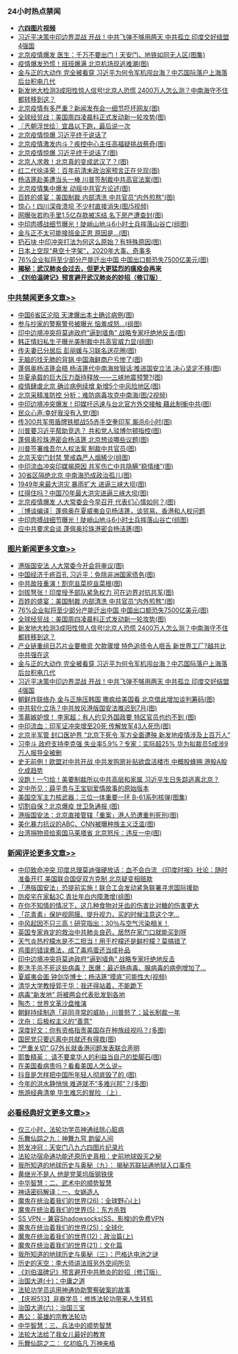 <div class="catlist">
<h3>24小时热点禁闻</h3>
<ul>
<li><b><a href="http://d1.bdrive.tk/64.mp4" target="_blank">六四图片视频</a></b></li>
<li><a href="https://github.com/fqnews/bnews/blob/master/topimagenews/20200617/1346231.md">习近平决策中印边界混战 开战！中共飞弹不够用两天 中共孤立 印度交好结盟4强国</a></li>
<li><a href="https://github.com/fqnews/bnews/blob/master/cbnews/20200617/1346237.md">北京疫情爆发 医生：千万不要出门！天安门、地铁如同无人区(图集)</a></li>
<li><a href="https://github.com/fqnews/bnews/blob/master/cnnews/20200617/1346265.md">疫情爆发恐慌！班班爆满 北京机场现逃难潮(图)</a></li>
<li><a href="https://github.com/fqnews/bnews/blob/master/topimagenews/20200617/1346236.md">金与正的大动作 完全被看穿 习近平为何令军机闯台海？中芯国际落户上海落后台积电几代</a></li>
<li><a href="https://github.com/fqnews/bnews/blob/master/topimagenews/20200617/1346358.md">新发地大检测3成阳性惊人信号!北京人恐慌 2400万人怎么测？中南海守不住 都转移到这？</a></li>
<li><a href="https://github.com/fqnews/bnews/blob/master/cnnews/20200618/1346518.md">北京疫情有多严重？新闻发布会一细节吓坏网友(图)</a></li>
<li><a href="https://github.com/fqnews/bnews/blob/master/topimagenews/20200617/1346375.md">全球经贸战：美国周四凌晨料正式发动新一轮攻势(图)</a></li>
<li><a href="https://github.com/fqnews/bnews/blob/master/ssgc/20200618/1346485.md">〖兲朝浮世绘〗宜昌以下跑，最后说一次</a></li>
<li><a href="https://github.com/fqnews/bnews/blob/master/comments/20200617/1346373.md">北京疫情惊爆 习近平终于说话了</a></li>
<li><a href="https://github.com/fqnews/bnews/blob/master/cbnews/20200618/1346588.md">北京疫情激发内斗？疾控中心主任高福疑挑战蔡奇(图)</a></li>
<li><a href="https://github.com/fqnews/bnews/blob/master/cnnews/20200618/1346517.md">北京疫情惊爆 习近平终于说话了(图)</a></li>
<li><a href="https://github.com/fqnews/bnews/blob/master/cbnews/20200618/1346525.md">北京人求救！北京真的变成武汉了？(图)</a></li>
<li><a href="https://github.com/fqnews/bnews/blob/master/cbnews/20200617/1346243.md">红二代徐泽荣：百年前清末政治家预言正在兑现(图)</a></li>
<li><a href="https://github.com/fqnews/bnews/blob/master/cbnews/20200618/1346683.md">杨洁篪赴美遭当头一棒 川普签制裁中共高官法案(图)</a></li>
<li><a href="https://github.com/fqnews/bnews/blob/master/cbnews/20200617/1346276.md">北京疫情集中爆发 动摇中共官方论述(图)</a></li>
<li><a href="https://github.com/fqnews/bnews/blob/master/topimagenews/20200618/1346628.md">百姓的盛宴：美国制裁 内部清洗 中共官员“内外煎熬”(图)</a></li>
<li><a href="https://github.com/fqnews/bnews/blob/master/cbnews/20200618/1346667.md">惊心！四川深夜溃坝 不少村直接消失(图/5视频)</a></li>
<li><a href="https://github.com/fqnews/bnews/blob/master/yule/20200618/1346577.md">网曝张若昀手里1.5亿存款被冻结 名下房产遭查封(图)</a></li>
<li><a href="https://github.com/fqnews/bnews/blob/master/cbnews/20200618/1346718.md">中印肉搏战细节曝光！陡峭山地斗6小时士兵摔落山谷亡(组图)</a></li>
<li><a href="https://github.com/fqnews/bnews/blob/master/cnnews/20200617/1346294.md">金与正不太可能接班金正恩 原因是…(图)</a></li>
<li><a href="https://github.com/fqnews/bnews/blob/master/cbnews/20200618/1346601.md">扔石块 中印冲突打法为何这么原始？有特殊原因(图)</a></li>
<li><a href="https://github.com/fqnews/bnews/blob/master/comments/20200618/1346474.md">日本上空现“悬空十字架”，2020年大事、奇事多</a></li>
<li><a href="https://github.com/fqnews/bnews/blob/master/topimagenews/20200617/1346381.md">76%企业拟将至少部分产能迁出中国 中国出口额恐失7500亿美元(图)</a></li>
<li><b><a href="https://github.com/fqnews/bnews/blob/master/comments/20200211/1275071.md" target="_blank">揭秘：武汉肺炎会过去，但更大更猛烈的瘟疫会再来</a></b></li>
<li><b><a href="https://github.com/fqnews/bnews/blob/master/comments/20200207/1272816.md" target="_blank">《刘伯温碑记》预言避开武汉肺炎的妙招（修订版）</a></b></li>
</ul>
</div>

<div class="catlist">
<h3><a href="https://github.com/fqnews/bnews/blob/master/cbnews/" target="_blank">中共禁闻</a><span><a href="https://github.com/fqnews/bnews/blob/master/cbnews/" target="_blank" rel="nofollow">更多文章>></a></span></h3>
<ul>
<li><a href="https://github.com/fqnews/bnews/blob/master/cbnews/20200618/1346816.md" target="_blank">中国6省区沦陷 天津爆出本土确诊病例(图)</a></li>
<li><a href="https://github.com/fqnews/bnews/blob/master/cbnews/20200618/1346815.md" target="_blank">参与抄家的警察警号被曝光 恼羞成怒…(组图)</a></li>
<li><a href="https://github.com/fqnews/bnews/blob/master/cbnews/20200618/1346811.md" target="_blank">印中边境冲突将莫迪政府“逼到墙角” 战略专家吁绝地反击(图)</a></li>
<li><a href="https://github.com/fqnews/bnews/blob/master/cbnews/20200618/1346802.md" target="_blank">韩正情妇私生子曝光美制裁中共高官威力显(组图)</a></li>
<li><a href="https://github.com/fqnews/bnews/blob/master/cbnews/20200618/1346801.md" target="_blank">传夫妻已分居后 彭丽媛与习联名送花圈(图)</a></li>
<li><a href="https://github.com/fqnews/bnews/blob/master/cbnews/20200618/1346793.md" target="_blank">无脑的找无肺的背锅 中国海鲜商户亏惨了(图)</a></li>
<li><a href="https://github.com/fqnews/bnews/blob/master/cbnews/20200618/1346790.md" target="_blank">蓬佩奥杨洁篪会晤 杨洁篪代中南海放狠话∶推进国安立法 决心坚定不移(图)</a></li>
<li><a href="https://github.com/fqnews/bnews/blob/master/cbnews/20200618/1346780.md" target="_blank">华夏承载的巨大压力亟待释放——三峡地震预警?(图)</a></li>
<li><a href="https://github.com/fqnews/bnews/blob/master/cbnews/20200618/1346779.md" target="_blank">疫情肆虐北京 确诊病例续增 新增5个中风险地区(图)</a></li>
<li><a href="https://github.com/fqnews/bnews/blob/master/cbnews/20200618/1346766.md" target="_blank">北京采精准防控 分析：难防病毒攻克中南海(图/2视频)</a></li>
<li><a href="https://github.com/fqnews/bnews/blob/master/cbnews/20200618/1346755.md" target="_blank">中印边境冲突爆发！印媒吁迅速与台北官方外交接触 藉此制衡中共(图)</a></li>
<li><a href="https://github.com/fqnews/bnews/blob/master/cbnews/20200618/1346752.md" target="_blank">民众心声:幸好我没有入党(图)</a></li>
<li><a href="https://github.com/fqnews/bnews/blob/master/cbnews/20200618/1346750.md" target="_blank">传300共军带盾牌铁棍战55赤手空拳印军 厮杀6小时(图)</a></li>
<li><a href="https://github.com/fqnews/bnews/blob/master/cbnews/20200618/1346749.md" target="_blank">川普要习近平帮助竞选？ 共和党人驳博尔顿指控(图)</a></li>
<li><a href="https://github.com/fqnews/bnews/blob/master/cbnews/20200618/1346748.md" target="_blank">蓬佩奥珍珠港密会杨洁篪 北京想谈哪些议题(图)</a></li>
<li><a href="https://github.com/fqnews/bnews/blob/master/cbnews/20200618/1346747.md" target="_blank">川普签署维吾尔人权法案 制裁中共官员(图)</a></li>
<li><a href="https://github.com/fqnews/bnews/blob/master/cbnews/20200618/1346746.md" target="_blank">北京天安门封禁 警戒森严人烟稀少(组图)</a></li>
<li><a href="https://github.com/fqnews/bnews/blob/master/cbnews/20200618/1346742.md" target="_blank">中印流血冲突印媒揭原因 共军伤亡中共隐瞒“稳情绪”(图)</a></li>
<li><a href="https://github.com/fqnews/bnews/blob/master/cbnews/20200618/1346741.md" target="_blank">30省区隔绝北京 中南海恐成政治孤儿(图)</a></li>
<li><a href="https://github.com/fqnews/bnews/blob/master/cbnews/20200618/1346733.md" target="_blank">1949年来最大洪灾 暴雨扩大 进逼三峡大坝(图)</a></li>
<li><a href="https://github.com/fqnews/bnews/blob/master/cbnews/20200618/1346732.md" target="_blank">扛得住吗？中国70年最大洪灾进逼三峡大坝(图)</a></li>
<li><a href="https://github.com/fqnews/bnews/blob/master/cbnews/20200618/1346724.md" target="_blank">北京疫情爆发 人大常委会今早召开 代表们心情如何？(图)</a></li>
<li><a href="https://github.com/fqnews/bnews/blob/master/cbnews/20200618/1346723.md" target="_blank">〖博谈编译〗蓬佩奥在夏威夷会见杨洁篪，谈贸易、香港和人权问题</a></li>
<li><a href="https://github.com/fqnews/bnews/blob/master/cbnews/20200618/1346718.md" target="_blank">中印肉搏战细节曝光！陡峭山地斗6小时士兵摔落山谷亡(组图)</a></li>
<li><a href="https://github.com/fqnews/bnews/blob/master/cbnews/20200618/1346717.md" target="_blank">应中共要求会谈 蓬佩奥珍珠港密会杨洁篪(图)</a></li>

</ul>
</div>
<div class="catlist">
<h3><a href="https://github.com/fqnews/bnews/blob/master/topimagenews/" target="_blank">图片新闻</a><span><a href="https://github.com/fqnews/bnews/blob/master/topimagenews/" target="_blank" rel="nofollow">更多文章>></a></span></h3>
<ul>
<li><a href="https://github.com/fqnews/bnews/blob/master/topimagenews/20200618/1346778.md" target="_blank">港版国安法 人大常委今开会将审议(图)</a></li>
<li><a href="https://github.com/fqnews/bnews/blob/master/topimagenews/20200618/1346765.md" target="_blank">中国经济千疮百孔 习近平：免除非洲国家债务(图)</a></li>
<li><a href="https://github.com/fqnews/bnews/blob/master/topimagenews/20200618/1346751.md" target="_blank">中共故技重演！割完韭菜挖韭菜根(图)</a></li>
<li><a href="https://github.com/fqnews/bnews/blob/master/topimagenews/20200618/1346740.md" target="_blank">剑拔弩张！印度授予部队紧急权力 可在边界对抗共军(图)</a></li>
<li><a href="https://github.com/fqnews/bnews/blob/master/topimagenews/20200618/1346628.md" target="_blank">百姓的盛宴：美国制裁 内部清洗 中共官员“内外煎熬”(图)</a></li>
<li><a href="https://github.com/fqnews/bnews/blob/master/topimagenews/20200617/1346381.md" target="_blank">76%企业拟将至少部分产能迁出中国 中国出口额恐失7500亿美元(图)</a></li>
<li><a href="https://github.com/fqnews/bnews/blob/master/topimagenews/20200617/1346375.md" target="_blank">全球经贸战：美国周四凌晨料正式发动新一轮攻势(图)</a></li>
<li><a href="https://github.com/fqnews/bnews/blob/master/topimagenews/20200617/1346358.md" target="_blank">新发地大检测3成阳性惊人信号!北京人恐慌 2400万人怎么测？中南海守不住 都转移到这？</a></li>
<li><a href="https://github.com/fqnews/bnews/blob/master/topimagenews/20200617/1346314.md" target="_blank">产业链重组日芯片业要撤资 欠款骤增 特色追债令人咂舌 新世界工厂?越共比中共强在这</a></li>
<li><a href="https://github.com/fqnews/bnews/blob/master/topimagenews/20200617/1346236.md" target="_blank">金与正的大动作 完全被看穿 习近平为何令军机闯台海？中芯国际落户上海落后台积电几代</a></li>
<li><a href="https://github.com/fqnews/bnews/blob/master/topimagenews/20200617/1346231.md" target="_blank">习近平决策中印边界混战 开战！中共飞弹不够用两天 中共孤立 印度交好结盟4强国</a></li>
<li><a href="https://github.com/fqnews/bnews/blob/master/topimagenews/20200617/1346152.md" target="_blank">朝鲜炸联络办 金与正施压韩国 撒疯给美国看 北京借此增加谈判筹码(图)</a></li>
<li><a href="https://github.com/fqnews/bnews/blob/master/topimagenews/20200617/1346151.md" target="_blank">中共软化立场？中共放风港版国安法推迟到7月(图)</a></li>
<li><a href="https://github.com/fqnews/bnews/blob/master/topimagenews/20200617/1346070.md" target="_blank">羡慕嫉妒恨！ 李家超：有人约见外国政要 特区官员也约不到 (图)</a></li>
<li><a href="https://github.com/fqnews/bnews/blob/master/topimagenews/20200617/1345989.md" target="_blank">中印流血：印军证冲突增至20死 传解放军43人死伤(图)</a></li>
<li><a href="https://github.com/fqnews/bnews/blob/master/topimagenews/20200616/1345847.md" target="_blank">北京半军管 封口医护界 “北京下死令 军方全面遭殃 新发地疫情涉及上百万人”</a></li>
<li><a href="https://github.com/fqnews/bnews/blob/master/topimagenews/20200616/1345791.md" target="_blank">习李斗 政府支持李克强 失业率5.9%？专家：实际超25% 华为拟裁员5成涉9万人报导全被删</a></li>
<li><a href="https://github.com/fqnews/bnews/blob/master/topimagenews/20200616/1345778.md" target="_blank">史无前例！欧盟对中共开战 中共发购房补贴欲盘活楼市 中概股蜂拥 港股A股化成趋势</a></li>
<li><a href="https://github.com/fqnews/bnews/blob/master/topimagenews/20200616/1345746.md" target="_blank">没跑！一勺烩！美要制裁所以中共高层和家属 习近平生日失踪逃离北京？</a></li>
<li><a href="https://github.com/fqnews/bnews/blob/master/comments/20200616/1345658.md" target="_blank">定中所见：薛平贵与王宝钏爱情故事的原始版本</a></li>
<li><a href="https://github.com/fqnews/bnews/blob/master/topimagenews/20200616/1345679.md" target="_blank">美国空军主力核武器：三位一体重要一环 B-61系列核弹(图集)</a></li>
<li><a href="https://github.com/fqnews/bnews/blob/master/topimagenews/20200616/1345667.md" target="_blank">切割自保？北京爆疫 世卫急通报 (图)</a></li>
<li><a href="https://github.com/fqnews/bnews/blob/master/topimagenews/20200616/1345495.md" target="_blank">港版国安法：北京直接管辖「重案」港人恐遭重判死刑(图)</a></li>
<li><a href="https://github.com/fqnews/bnews/blob/master/topimagenews/20200615/1345332.md" target="_blank">美化暴力抗议的ABC、CNN被曝种族主义泛滥(图)</a></li>
<li><a href="https://github.com/fqnews/bnews/blob/master/topimagenews/20200615/1345331.md" target="_blank">台湾捐物资给索国马莱塔省 北京怒斥：违反一中(图)</a></li>

</ul>
</div>
<div class="catlist">
<h3><a href="https://github.com/fqnews/bnews/blob/master/comments/" target="_blank">新闻评论</a><span><a href="https://github.com/fqnews/bnews/blob/master/comments/" target="_blank" rel="nofollow">更多文章>></a></span></h3>
<ul>
<li><a href="https://github.com/fqnews/bnews/blob/master/comments/20200618/1346822.md" target="_blank">中印致命冲突 印度总理莫迪强硬放话：血不会白流 《印度时报》社论：随时准备开打 美国联合国促双方克制 北京疑变相赔款</a></li>
<li><a href="https://github.com/fqnews/bnews/blob/master/comments/20200618/1346820.md" target="_blank">「港版国安法」恐提前实施！联合工会发动紧急联署寻求国际援助</a></li>
<li><a href="https://github.com/fqnews/bnews/blob/master/comments/20200618/1346800.md" target="_blank">防疫宅在家黏3C 青壮年白内障激增(组图)</a></li>
<li><a href="https://github.com/fqnews/bnews/blob/master/comments/20200618/1346787.md" target="_blank">在你不知情的情况下，这几种食物对牙齿的伤害比对糖的伤害更大</a></li>
<li><a href="https://github.com/fqnews/bnews/blob/master/comments/20200618/1346786.md" target="_blank">「花青素」保护视网膜、提升视力，买的时候注意这个字&#8230;</a></li>
<li><a href="https://github.com/fqnews/bnews/blob/master/comments/20200618/1346785.md" target="_blank">中风起因不只三高！研究指出：30％与空气污染相关！</a></li>
<li><a href="https://github.com/fqnews/bnews/blob/master/comments/20200618/1346784.md" target="_blank">英国专家肯定的救治中共肺炎良药，居然在家门口就能买到呀</a></li>
<li><a href="https://github.com/fqnews/bnews/blob/master/comments/20200618/1346783.md" target="_blank">天气炎热柠檬水是不二担当！用干柠檬还是鲜柠檬？莫搞错了</a></li>
<li><a href="https://github.com/fqnews/bnews/blob/master/comments/20200618/1346782.md" target="_blank">鸡蛋的错误煮法，成了毒鸡蛋还当成补品</a></li>
<li><a href="https://github.com/fqnews/bnews/blob/master/comments/20200618/1346773.md" target="_blank">印中边境冲突将莫迪政府“逼到墙角” 战略专家吁绝地反击</a></li>
<li><a href="https://github.com/fqnews/bnews/blob/master/comments/20200618/1346772.md" target="_blank">乾洗手杀不死这些病毒？ 医爆：最近肠病毒、腺病毒的病例增加了&#8230;</a></li>
<li><a href="https://github.com/fqnews/bnews/blob/master/comments/20200618/1346764.md" target="_blank">夏威夷会面 钟剑华博士：杨洁篪“摸底”可能性大(视频)</a></li>
<li><a href="https://github.com/fqnews/bnews/blob/master/comments/20200618/1346754.md" target="_blank">清华大学教授郭于华：我还得站着，不能跪下</a></li>
<li><a href="https://github.com/fqnews/bnews/blob/master/comments/20200618/1346744.md" target="_blank">病毒“新发地” 将被两会代表批发到各地</a></li>
<li><a href="https://github.com/fqnews/bnews/blob/master/comments/20200618/1346743.md" target="_blank">陶杰：世界文革沙盘推演</a></li>
<li><a href="https://github.com/fqnews/bnews/blob/master/comments/20200618/1346735.md" target="_blank">朝鲜持续制造「非同寻常的威胁」川普怒了：延长制裁一年</a></li>
<li><a href="https://github.com/fqnews/bnews/blob/master/comments/20200618/1346716.md" target="_blank">沈舟：后极权主义的“善意”</a></li>
<li><a href="https://github.com/fqnews/bnews/blob/master/comments/20200618/1346715.md" target="_blank">深度好文：你有资格指责美国存在种族歧视吗？(多图)</a></li>
<li><a href="https://github.com/fqnews/bnews/blob/master/comments/20200618/1346684.md" target="_blank">国民党只要远离中共就还有得救(图)</a></li>
<li><a href="https://github.com/fqnews/bnews/blob/master/comments/20200618/1346673.md" target="_blank">“严重关切”   G7外长就香港问题发表联合声明</a></li>
<li><a href="https://github.com/fqnews/bnews/blob/master/comments/20200618/1346671.md" target="_blank">耶鲁精英： 请不要拿华人的利益当自己的垫脚石(图)</a></li>
<li><a href="https://github.com/fqnews/bnews/blob/master/comments/20200618/1346665.md" target="_blank">在美国看病贵吗？看看美国人怎么说~</a></li>
<li><a href="https://github.com/fqnews/bnews/blob/master/comments/20200618/1346663.md" target="_blank">抖音是怎样把中国所年轻人彻底毁了的 (图)</a></li>
<li><a href="https://github.com/fqnews/bnews/blob/master/comments/20200618/1346638.md" target="_blank">今年的洪水静悄悄 难道就不“多难兴邦”？(多图)</a></li>
<li><a href="https://github.com/fqnews/bnews/blob/master/comments/20200618/1346624.md" target="_blank">旅游经典清单 毕生难忘的冒险 （上）</a></li>

</ul>
</div>

<div class="catlist">
<h3><a href="https://github.com/fqnews/bnews/blob/master/bikan/" target="_blank">必看经典好文</a><span><a href="https://github.com/fqnews/bnews/blob/master/bikan/" target="_blank" rel="nofollow">更多文章>></a></span></h3>
<ul>
<li><a href="https://github.com/fqnews/bnews/blob/master/health/20170626/780270.md" target="_blank">仅三小时，法轮功学员神通祛除心脏病</a></li>
<li><a href="https://github.com/fqnews/bnews/blob/master/tculture/20170718/793528.md" target="_blank">乐舞仙踪之九：神舞九穹 韵留人间</a></li>
<li><a href="https://github.com/fqnews/bnews/blob/master/comments/20200604/783200.md" target="_blank">怒发冲冠：天安门八九六四图片纪录片</a></li>
<li><a href="https://github.com/fqnews/bnews/blob/master/tculture/20121025/73069.md" target="_blank">法轮功宿命通功能还原历史真相：史前地球毁灭之秘</a></li>
<li><a href="https://github.com/fqnews/bnews/blob/master/topimagenews/20180325/919134.md" target="_blank">我所知道的地球历史与奥秘（九）： 揭秘苏联钻通地狱入口事件</a></li>
<li><a href="https://github.com/fqnews/bnews/blob/master/lifebaike/20190522/1131765.md" target="_blank">黄继光不是人 他是党莱坞版钢铁侠</a></li>
<li><a href="https://github.com/fqnews/bnews/blob/master/comments/20200605/783249.md" target="_blank">中华智慧：二、武术中的顺势智慧</a></li>
<li><a href="https://github.com/fqnews/bnews/blob/master/comments/20200609/1342224.md" target="_blank">神话密码解译：一、女娲造人</a></li>
<li><a href="https://github.com/fqnews/bnews/blob/master/comments/20181210/1044798.md" target="_blank">魔鬼在统治着我们的世界(26)：全球野心(上)</a></li>
<li><a href="https://github.com/fqnews/bnews/blob/master/topimagenews/20180524/946967.md" target="_blank">魔鬼在统治着我们的世界(5)：东方杀戮</a></li>
<li><a href="https://github.com/fqnews/bnews/blob/master/comments/20191231/1250654.md" target="_blank">SS VPN &#8211; 兼容Shadowsocks(SS、影梭)的免费VPN</a></li>
<li><a href="https://github.com/fqnews/bnews/blob/master/comments/20181017/1014654.md" target="_blank">魔鬼在统治着我们的世界(25)：全球化</a></li>
<li><a href="https://github.com/fqnews/bnews/blob/master/topimagenews/20180601/951286.md" target="_blank">魔鬼在统治着我们的世界(12)：政治篇(上)</a></li>
<li><a href="https://github.com/fqnews/bnews/blob/master/comments/20180802/980476.md" target="_blank">魔鬼在统治着我们的世界(21)：文化篇</a></li>
<li><a href="https://github.com/fqnews/bnews/blob/master/tculture/xiulian/20170726/797589.md" target="_blank">我所知道的地球历史与奥秘（三）：巴格达电池之谜</a></li>
<li><a href="https://github.com/fqnews/bnews/blob/master/tculture/20121025/73064.md" target="_blank">历史的天空：李大师讲法班另外空间所见</a></li>
<li><a href="https://github.com/fqnews/bnews/blob/master/comments/20200207/1272816.md" target="_blank">《刘伯温碑记》预言避开中共肺炎的妙招（修订版）</a></li>
<li><a href="https://github.com/fqnews/bnews/blob/master/cbnews/20180316/915423.md" target="_blank">治国大道(十)：中庸之道</a></li>
<li><a href="https://github.com/fqnews/bnews/blob/master/cbnews/20170626/780479.md" target="_blank">法轮功学员运用神通协助警察破案的故事</a></li>
<li><a href="https://github.com/fqnews/bnews/blob/master/cbnews/20200518/1330564.md" target="_blank">【庆祝513】非裔学员：修炼法轮功带来人生转机</a></li>
<li><a href="https://github.com/fqnews/bnews/blob/master/cbnews/20180312/913459.md" target="_blank">治国大道(六)：治国三宝</a></li>
<li><a href="https://github.com/fqnews/bnews/blob/master/comments/20200313/1292991.md" target="_blank">愚公：英雄的宗教法轮功</a></li>
<li><a href="https://github.com/fqnews/bnews/blob/master/comments/20200605/783248.md" target="_blank">中华智慧：三、兵法中的顺势智慧</a></li>
<li><a href="https://github.com/fqnews/bnews/blob/master/cbnews/20200516/1329218.md" target="_blank">法轮大法给了我女儿最好的教育</a></li>
<li><a href="https://github.com/fqnews/bnews/blob/master/tculture/20170711/790081.md" target="_blank">乐舞仙踪之二： 忆初临凡 万神来格</a></li>

</ul>
</div>